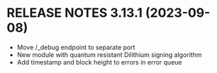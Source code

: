 # RELEASE NOTES 3.13.1 (2023-09-08)

* Move /_debug endpoint to separate port
* New module with quantum resistant Dilithium signing algorithm
* Add timestamp and block height to errors in error queue 
